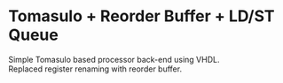 # Tomasulo + Reorder Buffer + LD/ST Queue

Simple Tomasulo based processor back-end using VHDL. <br>
Replaced register renaming with reorder buffer.
